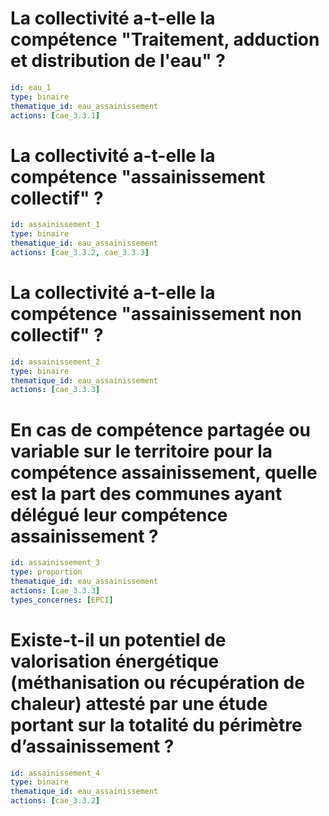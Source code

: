 # La collectivité a-t-elle la compétence "Traitement, adduction et distribution de l'eau" ?
```yaml
id: eau_1
type: binaire
thematique_id: eau_assainissement
actions: [cae_3.3.1]
```

# La collectivité a-t-elle la compétence "assainissement collectif" ?
```yaml
id: assainissement_1
type: binaire
thematique_id: eau_assainissement
actions: [cae_3.3.2, cae_3.3.3]
```

# La collectivité a-t-elle la compétence "assainissement non collectif" ?
```yaml
id: assainissement_2
type: binaire
thematique_id: eau_assainissement
actions: [cae_3.3.3]
```

# En cas de compétence partagée ou variable sur le territoire pour la compétence assainissement, quelle est la part des communes ayant délégué leur compétence assainissement ?
```yaml
id: assainissement_3
type: proportion
thematique_id: eau_assainissement
actions: [cae_3.3.3]
types_concernes: [EPCI]
```

# Existe-t-il un potentiel de valorisation énergétique (méthanisation ou récupération de chaleur) attesté par une étude portant sur la totalité du périmètre d’assainissement ?
```yaml
id: assainissement_4
type: binaire
thematique_id: eau_assainissement
actions: [cae_3.3.2]
```
